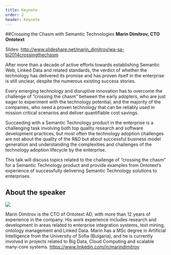 ```yaml
---
title: Keynote
order: 2
header: Keynote
---
```


##Crossing the Chasm with Semantic Technologies
**Marin Dimitrov, CTO Ontotext**

Slides: http://www.slideshare.net/marin_dimitrov/wa-sa-bi2014crossingthechasm

After more than a decade of active efforts towards establishing Semantic Web, Linked Data and related standards, the verdict of whether the technology has delivered its promise and has proven itself in the enterprise is still unclear, despite the numerous existing success stories.

Every emerging technology and disruptive innovation has to overcome the challenge of “crossing the chasm” between the early adopters, who are just eager to experiment with the technology potential, and the majority of the companies, who need a proven technology that can be reliably used in mission critical scenarios and deliver quantifiable cost savings.

Succeeding with a Semantic Technology product in the enterprise is a challenging task involving both top quality research and software development practices, but most often the technology adoption challenges are not about the quality of the R&D but about successful business model generation and understanding the complexities and challenges of the technology adoption lifecycle by the enterprise.

This talk will discuss topics related to the challenge of “crossing the chasm” for a Semantic Technology product and provide examples from Ontotext’s experience of successfully delivering Semantic Technology solutions to enterprises.

## About the speaker

![](https://media.licdn.com/mpr/mpr/shrink_200_200/p/2/000/008/290/0630d58.jpg)

Marin Dimitrov is the CTO of Ontotext AD, with more than 12 years of experience in the company. His work experience includes research and development in areas related to enterprise integration systems, text mining, ontology management and Linked Data. Marin has a MSc degree in Artificial Intelligence from the University of Sofia (Bulgaria), and he is currently involved in projects related to Big Data, Cloud Computing and scalable many-core systems.
https://www.linkedin.com/in/marindimitrov


